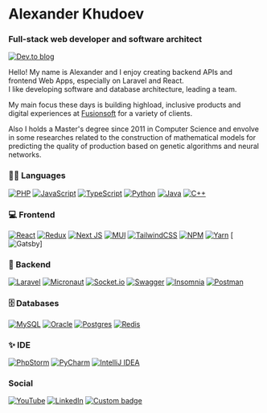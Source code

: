 # Alexander Khudoev
### Full-stack web developer and software architect

[![Dev.to blog](https://img.shields.io/badge/khudoev.dev-0A0A0A?style=for-the-badge&logo=dev.to&logoColor=white&link=https://www.khudoev.dev/)](https://www.khudoev.dev/)

Hello! My name is Alexander and I enjoy creating backend APIs and frontend Web Apps, especially on Laravel and React.   
I like developing software and database architecture, leading a team.

My main focus these days is building highload, inclusive products and digital experiences at
[Fusionsoft](https://www.fusionsoft.ru/en/) for a variety of clients.

Also I holds a Master's degree since 2011 in Computer Science and envolve in some researches related to the construction of mathematical models for predicting the quality of production based on genetic algorithms and neural networks.

### 👨‍💻 Languages
[![PHP](https://img.shields.io/badge/php-%23777BB4.svg?style=for-the-badge&logo=php&logoColor=white&link=https://www.php.net/)](https://www.php.net/)
[![JavaScript](https://img.shields.io/badge/javascript-%23323330.svg?style=for-the-badge&logo=javascript&logoColor=%23F7DF1E&link=https://github.com/AlexanderKhudoev)](https://github.com/AlexanderKhudoev)
[![TypeScript](https://img.shields.io/badge/typescript-%23007ACC.svg?style=for-the-badge&logo=typescript&logoColor=white&link=https://www.typescriptlang.org/)](https://www.typescriptlang.org/)
[![Python](https://img.shields.io/badge/python-3670A0?style=for-the-badge&logo=python&&color=purple&logoColor=ffdd54&link=https://github.com/AlexanderKhudoev)](https://github.com/AlexanderKhudoev)
[![Java](https://img.shields.io/badge/java-%23ED8B00.svg?style=for-the-badge&logo=java&logoColor=white&link=https://github.com/AlexanderKhudoev)](https://github.com/AlexanderKhudoev)
[![C++](https://img.shields.io/badge/c++-%2300599C.svg?style=for-the-badge&logo=c%2B%2B&logoColor=white&link=https://github.com/AlexanderKhudoev)](https://github.com/AlexanderKhudoev)

### 💻 Frontend 
[![React](https://img.shields.io/badge/react-%2320232a.svg?style=for-the-badge&logo=react&logoColor=%2361DAFB&link=https://reactjs.org)](https://reactjs.org)
[![Redux](https://img.shields.io/badge/reduxtoolkit-%23593d88.svg?style=for-the-badge&logo=redux&logoColor=white&link=https://github.com/AlexanderKhudoev)](https://github.com/AlexanderKhudoev)
[![Next JS](https://img.shields.io/badge/Next-black?style=for-the-badge&logo=next.js&logoColor=white&link=https://github.com/AlexanderKhudoev)](https://github.com/AlexanderKhudoev)
[![MUI](https://img.shields.io/badge/MUI-%230081CB.svg?style=for-the-badge&logo=material-ui&logoColor=white&link=https://github.com/AlexanderKhudoev)](https://github.com/AlexanderKhudoev)
[![TailwindCSS](https://img.shields.io/badge/tailwindcss-%2338B2AC.svg?style=for-the-badge&logo=tailwind-css&logoColor=white&link=https://github.com/AlexanderKhudoev)](https://github.com/AlexanderKhudoev)
[![NPM](https://img.shields.io/badge/NPM-%23000000.svg?style=for-the-badge&logo=npm&logoColor=white&link=https://github.com/AlexanderKhudoev)](https://github.com/AlexanderKhudoev)
[![Yarn](https://img.shields.io/badge/yarn-%232C8EBB.svg?style=for-the-badge&logo=yarn&logoColor=white&link=https://github.com/AlexanderKhudoev)](https://github.com/AlexanderKhudoev)
[![Gatsby](https://img.shields.io/badge/Gatsby-%23663399.svg?style=for-the-badge&logo=gatsby&logoColor=white&link=https://www.gatsbyjs.com/)]

### 🤖 Backend
[![Laravel](https://img.shields.io/badge/laravel-%23FF2D20.svg?style=for-the-badge&logo=laravel&logoColor=white&link=https://laravel.com)](https://laravel.com)
[![Micronaut](https://img.shields.io/badge/Micronaut-blue?style=for-the-badge&logo=micronaut&logoColor=5849BE&link=https://micronaut.io)](https://micronaut.io)
[![Socket.io](https://img.shields.io/badge/Socket.io-black?style=for-the-badge&logo=socket.io&badgeColor=010101&link=https://socket.io/)](https://socket.io/)
[![Swagger](https://img.shields.io/badge/-Swagger-%23Clojure?style=for-the-badge&logo=swagger&logoColor=white&link=https://swagger.io/)](https://swagger.io/)
[![Insomnia](https://img.shields.io/badge/Insomnia-black?style=for-the-badge&logo=insomnia&logoColor=5849BE&link=https://insomnia.rest)](https://insomnia.rest)
[![Postman](https://img.shields.io/badge/Postman-FF6C37?style=for-the-badge&logo=postman&logoColor=white&link=https://www.postman.com/)](https://www.postman.com/)

### 🗄️ Databases
[![MySQL](https://img.shields.io/badge/mysql-%2300f.svg?style=for-the-badge&logo=mysql&logoColor=white&link=https://www.mysql.com/)](https://www.mysql.com/)
[![Oracle](https://img.shields.io/badge/Oracle-F80000?style=for-the-badge&logo=oracle&logoColor=white&link=https://www.oracle.com/)](https://www.oracle.com/)
[![Postgres](https://img.shields.io/badge/postgres-%23316192.svg?style=for-the-badge&logo=postgresql&logoColor=white&link=https://www.postgresql.org/)](https://www.postgresql.org/)
[![Redis](https://img.shields.io/badge/redis-%23DD0031.svg?style=for-the-badge&logo=redis&logoColor=white&link=https://redis.io/)](https://redis.io/)

### ✨ IDE
[![PhpStorm](https://img.shields.io/badge/phpstorm-143?style=for-the-badge&logo=phpstorm&logoColor=black&color=black&labelColor=darkorchid&link=https://www.jetbrains.com/phpstorm/)](https://www.jetbrains.com/phpstorm/)
[![PyCharm](https://img.shields.io/badge/pycharm-143?style=for-the-badge&logo=pycharm&logoColor=black&color=black&labelColor=green&link=https://www.jetbrains.com/pycharm/)](https://www.jetbrains.com/pycharm/)
[![IntelliJ IDEA](https://img.shields.io/badge/IntelliJIDEA-000000.svg?style=for-the-badge&logo=intellij-idea&logoColor=white&link=https://www.jetbrains.com/idea/)](https://www.jetbrains.com/idea/)

### Social

[![YouTube](https://img.shields.io/badge/Youtube-%23FF0000.svg?style=for-the-badge&logo=YouTube&logoColor=white&link=https://www.youtube.com/channel/UCn-KBvSCgpXaQgMf3dfErmg)](https://www.youtube.com/channel/UCn-KBvSCgpXaQgMf3dfErmg)
[![LinkedIn](https://img.shields.io/badge/linkedin-%230077B5.svg?style=for-the-badge&logo=linkedin&logoColor=white&link=https://www.linkedin.com/in/alexander-khudoev-37416b114/)](https://www.linkedin.com/in/alexander-khudoev-37416b114/)
[![Custom badge](https://img.shields.io/endpoint?style=for-the-badge&url=https%3A%2F%2Fyoutube-channel-badge-indol.vercel.app%2Fapi%2Fsubscriber&link=https://www.youtube.com/channel/UCn-KBvSCgpXaQgMf3dfErmg)](https://www.youtube.com/channel/UCn-KBvSCgpXaQgMf3dfErmg)

<!---
AlexanderKhudoev/AlexanderKhudoev is a ✨ special ✨ repository because its `README.md` (this file) appears on your GitHub profile.
You can click the Preview link to take a look at your changes.
--->
